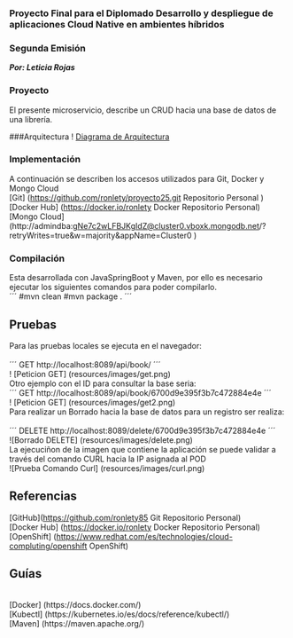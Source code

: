 ### Proyecto Final para el Diplomado Desarrollo y despliegue de aplicaciones Cloud Native en ambientes híbridos
### Segunda Emisión 
_**Por: Leticia Rojas**_

### Proyecto

El presente microservicio, describe un CRUD hacia una base de datos de una librería.

###Arquitectura
! [Diagrama de Arquitectura](resources/arq.png) <br>
### Implementación
A continuación se describen  los accesos utilizados para Git, Docker y Mongo Cloud <br>
[Git] (https://github.com/ronlety/proyecto25.git Repositorio Personal ) <br>
[Docker Hub] (https://docker.io/ronlety Docker  Repositorio Personal) <br>
[Mongo Cloud] (http://admindba:gNe7c2wLFBJKgIdZ@cluster0.vboxk.mongodb.net/?retryWrites=true&w=majority&appName=Cluster0 ) <br>

### Compilación

Esta desarrollada con JavaSpringBoot y Maven, por ello es necesario ejecutar los siguientes comandos para poder compilarlo. <br>
´´´
#mvn clean
#mvn package .
´´´
## Pruebas

Para las pruebas locales se ejecuta en el navegador: <br>
<br>
´´´
GET http://localhost:8089/api/book/ 
´´´
<br>
! [Peticion GET] (resources/images/get.png)
<br>
Otro ejemplo con el ID para consultar la base seria: <br>
´´´
GET http://localhost:8089/api/book/6700d9e395f3b7c472884e4e
´´´
<br>
! [Peticion GET] (resources/images/get2.png) <br>
Para realizar un Borrado hacia la base de datos para un registro ser realiza: <br>
<br>
´´´
DELETE http://localhost:8089/delete/6700d9e395f3b7c472884e4e
´´´
<br>
![Borrado DELETE] (resources/images/delete.png)
<br>
La ejecuciñon de la imagen que contiene la aplicación se puede validar a través del comando CURL hacia la IP asignada al POD<br>
![Prueba Comando Curl] (resources/images/curl.png)
<br>
## Referencias 

[GitHub](https://github.com/ronlety85 Git  Repositorio Personal)
<br>
[Docker Hub] (https://docker.io/ronlety Docker  Repositorio Personal)
<br>
[OpenShift] (https://www.redhat.com/es/technologies/cloud-compluting/openshift OpenShift)
<br>
## Guías
<br>
[Docker] (https://docs.docker.com/)
<br>
[Kubectl] (https://kubernetes.io/es/docs/reference/kubectl/)
<br>
[Maven] (https://maven.apache.org/)
